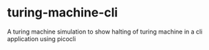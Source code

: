 # turing-machine-cli
A turing machine simulation to show halting of turing machine in a cli application using picocli
